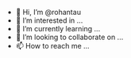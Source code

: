 - 👋 Hi, I’m @rohantau
- 👀 I’m interested in ...
- 🌱 I’m currently learning ...
- 💞️ I’m looking to collaborate on ...
- 📫 How to reach me ...

<!---
rohantau/rohantau is a ✨ special ✨ repository because its `README.md` (this file) appears on your GitHub profile.
You can click the Preview link to take a look at your changes.
--->
